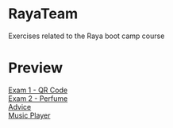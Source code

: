 # RayaTeam
Exercises related to the Raya boot camp course

# Preview
[Exam 1 - QR Code](https://mortezanabavi.github.io/RayaTeam/exam%201/index.html)<br/>
[Exam 2 - Perfume](https://mortezanabavi.github.io/RayaTeam/exam%202/index.html)<br/>
[Advice](https://mortezanabavi.github.io/RayaTeam/advice/index.html)<br/>
[Music Player](https://mortezanabavi.github.io/RayaTeam/music%20player/index.html)<br/>
